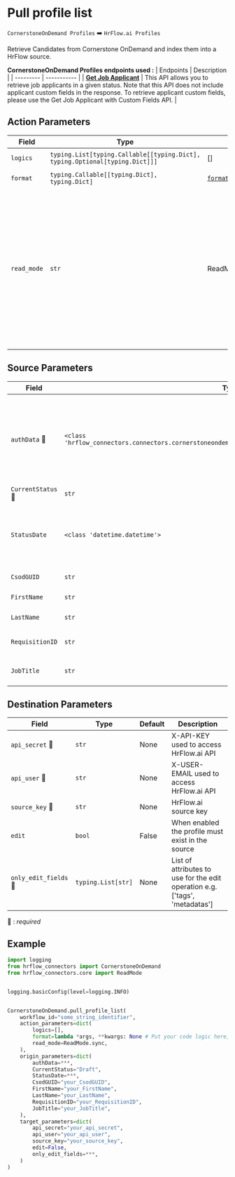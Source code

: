 # Pull profile list

`CornerstoneOnDemand Profiles` :arrow_right: `HrFlow.ai Profiles`

Retrieve Candidates from Cornerstone OnDemand and index them into a HrFlow source.

**CornerstoneOnDemand Profiles endpoints used :**
| Endpoints | Description |
| --------- | ----------- |
| [**Get Job Applicant**](https://{corpname}{env}.csod.com/services/api/Recruiting/JobApplicant) | This API allows you to retrieve job applicants in a given status. Note that this API does not include applicant custom fields in the response. To retrieve applicant custom fields, please use the Get Job Applicant with Custom Fields API. |

## Action Parameters

| Field       | Type                                                                        | Default                                                       | Description                                                                                                                                                                                                                                     |
| ----------- | --------------------------------------------------------------------------- | ------------------------------------------------------------- | ----------------------------------------------------------------------------------------------------------------------------------------------------------------------------------------------------------------------------------------------- |
| `logics`    | `typing.List[typing.Callable[[typing.Dict], typing.Optional[typing.Dict]]]` | []                                                            | List of logic functions                                                                                                                                                                                                                         |
| `format`    | `typing.Callable[[typing.Dict], typing.Dict]`                               | [`format_cornerstone_ondemand_profile`](../connector.py#L109) | Formatting function                                                                                                                                                                                                                             |
| `read_mode` | `str`                                                                       | ReadMode.sync                                                 | If 'incremental' then `read_from` of the last run is given to Origin Warehouse during read. **The actual behavior depends on implementation of read**. In 'sync' mode `read_from` is neither fetched nor given to Origin Warehouse during read. |

## Source Parameters

| Field                        | Type                                                                                                   | Default | Description                                                                                     |
| ---------------------------- | ------------------------------------------------------------------------------------------------------ | ------- | ----------------------------------------------------------------------------------------------- |
| `authData` :red_circle:      | `<class 'hrflow_connectors.connectors.cornerstoneondemand.schemas.CornerstoneOnDemandAuthentication'>` | None    | All the data needed in order to obtain an access token for Cornerstone OnDemand Recruiting API. |
| `CurrentStatus` :red_circle: | `str`                                                                                                  | None    | Valid Status.                                                                                   |
| `StatusDate`                 | `<class 'datetime.datetime'>`                                                                          | None    | Local Datetime Value. Format should be yyyy-mm-dd.                                              |
| `CsodGUID`                   | `str`                                                                                                  | None    | Applicant's GUID Value.                                                                         |
| `FirstName`                  | `str`                                                                                                  | None    | Applicant's First Name.                                                                         |
| `LastName`                   | `str`                                                                                                  | None    | Applicant's Last Name.                                                                          |
| `RequisitionID`              | `str`                                                                                                  | None    | Job Requisition Id.                                                                             |
| `JobTitle`                   | `str`                                                                                                  | None    | Job Requision Title.                                                                            |

## Destination Parameters

| Field                           | Type               | Default | Description                                                                 |
| ------------------------------- | ------------------ | ------- | --------------------------------------------------------------------------- |
| `api_secret` :red_circle:       | `str`              | None    | X-API-KEY used to access HrFlow.ai API                                      |
| `api_user` :red_circle:         | `str`              | None    | X-USER-EMAIL used to access HrFlow.ai API                                   |
| `source_key` :red_circle:       | `str`              | None    | HrFlow.ai source key                                                        |
| `edit`                          | `bool`             | False   | When enabled the profile must exist in the source                           |
| `only_edit_fields` :red_circle: | `typing.List[str]` | None    | List of attributes to use for the edit operation e.g. ['tags', 'metadatas'] |

:red_circle: : _required_

## Example

```python
import logging
from hrflow_connectors import CornerstoneOnDemand
from hrflow_connectors.core import ReadMode


logging.basicConfig(level=logging.INFO)


CornerstoneOnDemand.pull_profile_list(
    workflow_id="some_string_identifier",
    action_parameters=dict(
        logics=[],
        format=lambda *args, **kwargs: None # Put your code logic here,
        read_mode=ReadMode.sync,
    ),
    origin_parameters=dict(
        authData=***,
        CurrentStatus="Draft",
        StatusDate=***,
        CsodGUID="your_CsodGUID",
        FirstName="your_FirstName",
        LastName="your_LastName",
        RequisitionID="your_RequisitionID",
        JobTitle="your_JobTitle",
    ),
    target_parameters=dict(
        api_secret="your_api_secret",
        api_user="your_api_user",
        source_key="your_source_key",
        edit=False,
        only_edit_fields=***,
    )
)
```
